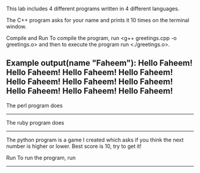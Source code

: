 This lab includes 4 different programs written in 4 different languages.

The C++ program asks for your name and prints it 10 times on the terminal window.

Compile and Run
To compile the program, run <g++ greetings.cpp -o greetings.o> and then to execute the program run <./greetings.o>.
	
Example output(name "Faheem"):
Hello Faheem!
Hello Faheem!
Hello Faheem!
Hello Faheem!
Hello Faheem!
Hello Faheem!
Hello Faheem! 
Hello Faheem!
Hello Faheem!
Hello Faheem!
----------------------------------------------------------------------------------
The perl program does

----------------------------------------------------------------------------------
The ruby program does

----------------------------------------------------------------------------------
The python program is a game I created which asks if you think the next number is higher or lower. Best score is 10, try to get it!

Run
To run the program, run <python3 higherorlower.py>

----------------------------------------------------------------------------------

